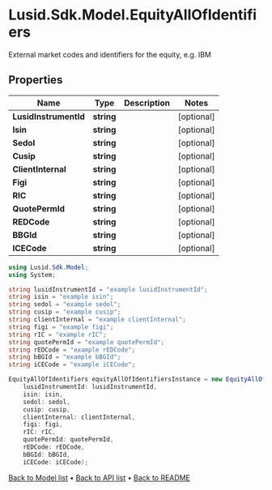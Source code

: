 # Lusid.Sdk.Model.EquityAllOfIdentifiers
External market codes and identifiers for the equity, e.g. IBM

## Properties

Name | Type | Description | Notes
------------ | ------------- | ------------- | -------------
**LusidInstrumentId** | **string** |  | [optional] 
**Isin** | **string** |  | [optional] 
**Sedol** | **string** |  | [optional] 
**Cusip** | **string** |  | [optional] 
**ClientInternal** | **string** |  | [optional] 
**Figi** | **string** |  | [optional] 
**RIC** | **string** |  | [optional] 
**QuotePermId** | **string** |  | [optional] 
**REDCode** | **string** |  | [optional] 
**BBGId** | **string** |  | [optional] 
**ICECode** | **string** |  | [optional] 

```csharp
using Lusid.Sdk.Model;
using System;

string lusidInstrumentId = "example lusidInstrumentId";
string isin = "example isin";
string sedol = "example sedol";
string cusip = "example cusip";
string clientInternal = "example clientInternal";
string figi = "example figi";
string rIC = "example rIC";
string quotePermId = "example quotePermId";
string rEDCode = "example rEDCode";
string bBGId = "example bBGId";
string iCECode = "example iCECode";

EquityAllOfIdentifiers equityAllOfIdentifiersInstance = new EquityAllOfIdentifiers(
    lusidInstrumentId: lusidInstrumentId,
    isin: isin,
    sedol: sedol,
    cusip: cusip,
    clientInternal: clientInternal,
    figi: figi,
    rIC: rIC,
    quotePermId: quotePermId,
    rEDCode: rEDCode,
    bBGId: bBGId,
    iCECode: iCECode);
```

[Back to Model list](../README.md#documentation-for-models) &#8226; [Back to API list](../README.md#documentation-for-api-endpoints) &#8226; [Back to README](../README.md)
